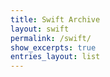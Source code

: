 ```yaml
---
title: Swift Archive
layout: swift
permalink: /swift/
show_excerpts: true
entries_layout: list
---
```

